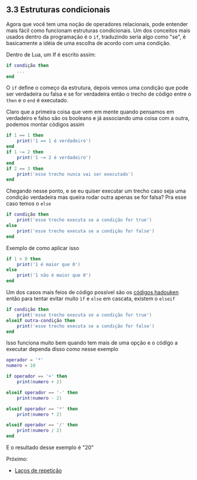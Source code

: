 ## 3.3 Estruturas condicionais

Agora que você tem uma noção de operadores relacionais, pode entender mais fácil como funcionam estruturas condicionais. Um dos conceitos mais usados dentro da programação é o ```if```, traduzindo seria algo como "se", é basicamente a idéia de uma escolha de acordo com uma condição.

Dentro de Lua, um If é escrito assim:
```lua
if condição then
    ...
end
```

O ```if``` define o começo da estrutura, depois vemos uma condição que pode ser verdadeira ou falsa e se for verdadeira então o trecho de código entre o ```then``` e o ```end``` é executado.

Claro que a primeira coisa que vem em mente quando pensamos em verdadeiro e falso são os booleans e já associando uma coisa com a outra, podemos montar códigos assim
```lua
if 1 == 1 then
    print('1 == 1 é verdadeiro')
end
if 1 ~= 2 then
    print('1 ~= 2 é verdadeiro')
end
if 2 == 3 then
    print('esse trecho nunca vai ser executado')
end
```

Chegando nesse ponto, e se eu quiser executar um trecho caso seja uma condição verdadeira mas queira rodar outra apenas se for falsa? Pra esse caso temos o ```else```
```lua
if condição then
    print('esse trecho executa se a condição for true')
else
    print('esse trecho executa se a condição for false')
end
```

Exemplo de como aplicar isso
```lua
if 1 > 0 then
    print('1 é maior que 0')
else
    print('1 não é maior que 0')
end
```

Um dos casos mais feios de código possível são os [códigos hadouken](https://diogommartins.wordpress.com/2016/08/22/como-se-defender-de-ifs-hadouken/) então para tentar evitar muito ```ìf``` e ```else``` em cascata, existem o ```elseif```
```lua
if condição then
    print('esse trecho executa se a condição for true')
elseif outra-condição then
    print('esse trecho executa se a condição for false')
end
```

Isso funciona muito bem quando tem mais de uma opção e o código a executar dependa disso como nesse exemplo
```lua
operador = '*'
numero = 10

if operador == '+' then
    print(numero + 2)

elseif operador == '-' then
    print(numero - 2)

elseif operador == '*' then
    print(numero * 2)

elseif operador == '/' then
    print(numero / 2)
end
```
E o resultado desse exemplo é "20"

Próximo:
- [Laços de repetição](/Basico/lacos-repeticao.md)
